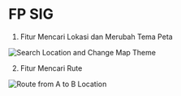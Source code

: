 # FP SIG

1. Fitur Mencari Lokasi dan Merubah Tema Peta

![Search Location and Change Map Theme](gif/sig_demo1.gif)

2. Fitur Mencari Rute

![Route from A to B Location](gif/sig_demo2.gif)
